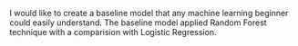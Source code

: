 I would like to create a baseline model that any machine learning beginner could easily understand. The baseline model applied Random Forest technique with a comparision with Logistic Regression.
